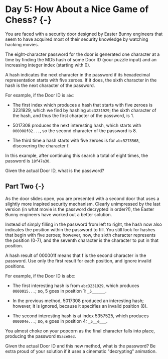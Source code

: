 # Day 5: How About a Nice Game of Chess? {-}

You are faced with a security door designed by Easter Bunny engineers that seem to have acquired most of their security knowledge by watching hacking movies.

The eight-character password for the door is generated one character at a time by finding the MD5 hash of some Door ID (your puzzle input) and an increasing integer index (starting with 0).

A hash indicates the next character in the password if its hexadecimal representation starts with five zeroes. If it does, the sixth character in the hash is the next character of the password.

For example, if the Door ID is `abc`:

+ The first index which produces a hash that starts with five zeroes is 3231929, which we find by hashing `abc3231929`; the sixth character of the hash, and thus the first character of the password, is 1.

+ 5017308 produces the next interesting hash, which starts with `000008f82...`, so the second character of the password is 8.

+ The third time a hash starts with five zeroes is for `abc5278568`, discovering the character f.

In this example, after continuing this search a total of eight times, the password is `18f47a30`.

Given the actual Door ID, what is the password?

## Part Two {-}

As the door slides open, you are presented with a second door that uses a slightly more inspired security mechanism. Clearly unimpressed by the last version (in what movie is the password decrypted in order?!), the Easter Bunny engineers have worked out a better solution.

Instead of simply filling in the password from left to right, the hash now also indicates the position within the password to fill. You still look for hashes that begin with five zeroes; however, now, the sixth character represents the position (0-7), and the seventh character is the character to put in that position.

A hash result of 000001f means that f is the second character in the password. Use only the first result for each position, and ignore invalid positions.

For example, if the Door ID is abc:

+ The first interesting hash is from `abc3231929`, which produces `0000015...`; so, 5 goes in position 1: `_5______`.

+ In the previous method, 5017308 produced an interesting hash; however, it is ignored, because it specifies an invalid position (8).

+ The second interesting hash is at index 5357525, which produces `000004e...`; so, e goes in position 4: `_5__e___`.

You almost choke on your popcorn as the final character falls into place, producing the password `05ace8e3`.

Given the actual Door ID and this new method, what is the password? Be extra proud of your solution if it uses a cinematic "decrypting" animation.

